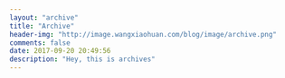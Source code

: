 ```yaml
---
layout: "archive"
title: "Archive"
header-img: "http://image.wangxiaohuan.com/blog/image/archive.png"
comments: false
date: 2017-09-20 20:49:56
description: "Hey, this is archives"
---
```

